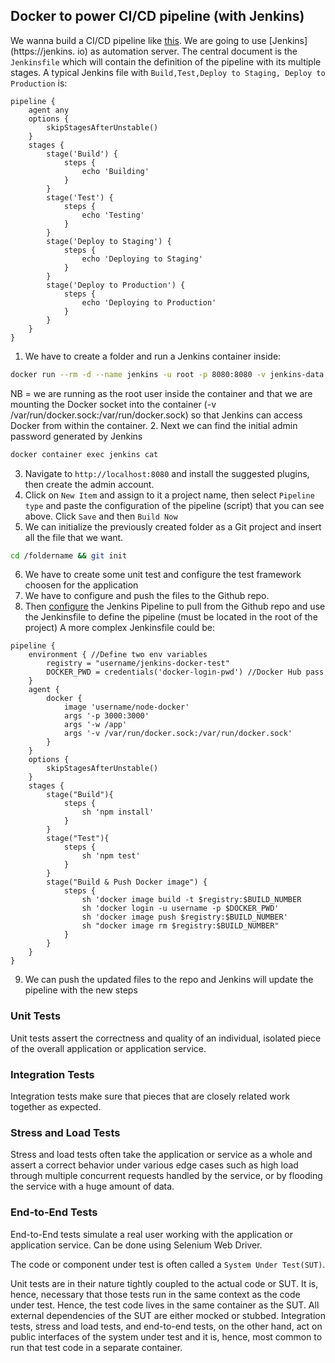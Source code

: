 ## Docker to power CI/CD pipeline (with Jenkins)
We wanna build a CI/CD pipeline like [this](https://prnt.sc/ug0j67).
We are going to use [Jenkins](https://jenkins. io) as automation server.
The central document is the `Jenkinsfile` which will contain the definition of the pipeline with its multiple stages.
A typical Jenkins file with `Build,Test,Deploy to Staging, Deploy to Production` is:
```
pipeline {
    agent any
    options {
        skipStagesAfterUnstable()
    }
    stages {
        stage('Build') {
            steps {
                echo 'Building'
            }
        }
        stage('Test') {
            steps {
                echo 'Testing'
            }
        }
        stage('Deploy to Staging') {
            steps {
                echo 'Deploying to Staging'
            }
        }
        stage('Deploy to Production') {
            steps {
                echo 'Deploying to Production'
            }
        }
    }
}
```
1. We have to create a folder and run a Jenkins container inside:
```sh
docker run --rm -d --name jenkins -u root -p 8080:8080 -v jenkins-data:var/jenkins_home -v /var/run/docker.sock:/var/run/docker.sock -v "$HOME":/home jenkinsci/blueocean
```
NB = we are running as the root user inside the container and that we are
mounting the Docker socket into the container (-v /var/run/docker.sock:/var/run/docker.sock) so that Jenkins can access Docker from within the container.
2. Next we can find the initial admin password generated by Jenkins
```sh
docker container exec jenkins cat
```
3. Navigate to `http://localhost:8080` and install the suggested plugins, then create the admin account.
4. Click on `New Item` and assign to it a project name, then select `Pipeline type` and paste the configuration of the pipeline (script) that you can see above. Click `Save` and then `Build Now`
5. We can initialize the previously created folder as a Git project and insert all the file that we want. 
```sh
cd /foldername && git init
```
6. We have to create some unit test and configure the test framework choosen for the application
7. We have to configure and push the files to the Github repo.
8. Then [configure](https://prnt.sc/ug6ycz) the Jenkins Pipeline to pull from the Github repo and use the Jenkinsfile to define the pipeline (must be located in the root of the project)
A more complex Jenkinsfile could be:
```
pipeline {
    environment { //Define two env variables
        registry = "username/jenkins-docker-test"
        DOCKER_PWD = credentials('docker-login-pwd') //Docker Hub pass
    }
    agent {
        docker {
            image 'username/node-docker'
            args '-p 3000:3000'
            args '-w /app'
            args '-v /var/run/docker.sock:/var/run/docker.sock'
        }
    }
    options {
        skipStagesAfterUnstable()
    }
    stages {
        stage("Build"){
            steps {
                sh 'npm install'
            }
        }
        stage("Test"){
            steps {
                sh 'npm test'
            }
        }
        stage("Build & Push Docker image") {
            steps {
                sh 'docker image build -t $registry:$BUILD_NUMBER
                sh 'docker login -u username -p $DOCKER_PWD'
                sh 'docker image push $registry:$BUILD_NUMBER'
                sh "docker image rm $registry:$BUILD_NUMBER"
            }
        }
    }
}
```
9. We can push the updated files to the repo and Jenkins will update the pipeline with the new steps


### Unit Tests
Unit tests assert the correctness and quality of an individual, isolated piece of the overall application or application service.

### Integration Tests
Integration tests make sure that pieces that are closely related work together as expected.

### Stress and Load Tests
Stress and load tests often take the application or service as a whole and assert a correct behavior under various edge cases such as high load
through multiple concurrent requests handled by the service, or by flooding the service with a huge amount of data.

### End-to-End Tests
End-to-End tests simulate a real user working with the application or application service. Can be done using Selenium Web Driver.

The code or component under test is often called a `System Under Test(SUT)`.

Unit tests are in their nature tightly coupled to the actual code or SUT. It is, hence, necessary that those tests run in the same context as the code under test. Hence, the test code lives in the same container as the SUT. All external dependencies of the SUT are either
mocked or stubbed. Integration tests, stress and load tests, and end-to-end tests, on the other hand, act on public interfaces of the system under test and it is, hence, most common to run that test code in a separate container.

